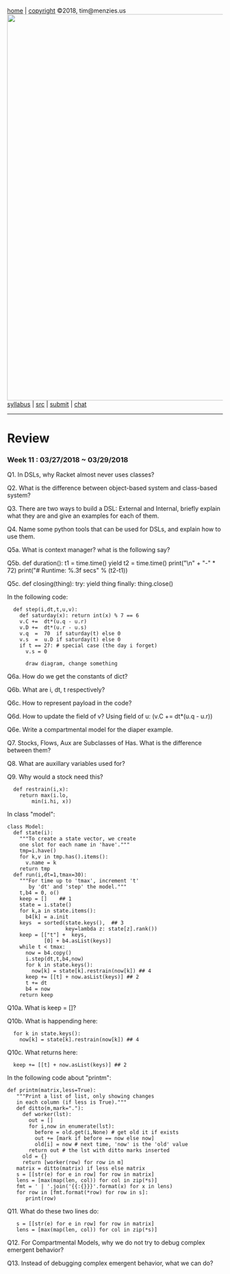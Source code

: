 [home](http://tiny.cc/plm18) |
[copyright](https://github.com/txt/plm18/blob/master/LICENSE.md) &copy;2018, tim&commat;menzies.us
<br>
[<img width=900 src="https://raw.githubusercontent.com/txt/plm18/master/img/banner.png">](http://tiny.cc/plm18)<br>
[syllabus](https://github.com/txt/plm18/blob/master/doc/syllabus.md) |
[src](https://github.com/txt/plm18/tree/master/src) |
[submit](http://tiny.cc/plm18give) |
[chat](https://plm18.slack.com/)


______



# Review

### Week 11 : 03/27/2018 ~ 03/29/2018

Q1. In DSLs, why Racket almost never uses classes? 

Q2. What is the difference between object-based system and class-based system?

Q3. There are two ways to build a DSL: External and Internal, briefly explain what they are and give an examples for each of them.

Q4. Name some python tools that can be used for DSLs, and explain how to use them.

Q5a. What is context manager? what is the following say?

Q5b.
	def duration():
		t1 = time.time()
		yield
		t2 = time.time()
		print("\n" + "-" * 72)
		print("# Runtime: %.3f secs" % (t2-t1))
		
Q5c.
	def closing(thing):
		try:
			yield thing
		finally:
			thing.close()
			
In the following code:

	  def step(i,dt,t,u,v):
		def saturday(x): return int(x) % 7 == 6
		v.C +=  dt*(u.q - u.r)
		v.D +=  dt*(u.r - u.s)
		v.q  =  70  if saturday(t) else 0 
		v.s  =  u.D if saturday(t) else 0
		if t == 27: # special case (the day i forget)
		  v.s = 0

		  draw diagram, change something
		  
		  
Q6a. How do we get the constants of dict?

Q6b. What are i, dt, t respectively?

Q6c. How to represent payload in the code?

Q6d. How to update the field of v? Using field of u: (v.C +=  dt*(u.q - u.r))
	
Q6e. Write a compartmental model for the diaper example.
	
Q7. Stocks, Flows, Aux are Subclasses of Has. What is the difference between them?

Q8. What are auxillary variables used for?

Q9. Why would a stock need this?

	  def restrain(i,x):
		return max(i.lo, 
            min(i.hi, x))
			
In class "model":

	class Model:
	  def state(i):
		"""To create a state vector, we create 
		one slot for each name in 'have'."""
		tmp=i.have()
		for k,v in tmp.has().items():
		  v.name = k
		return tmp 
	  def run(i,dt=1,tmax=30):
		"""For time up to 'tmax', increment 't' 
		   by 'dt' and 'step' the model."""
		t,b4 = 0, o()
		keep = []    ## 1
		state = i.state()
		for k,a in state.items(): 
		  b4[k] = a.init
		keys  = sorted(state.keys(),  ## 3
					   key=lambda z: state[z].rank())
		keep = [["t"] +  keys,
				[0] + b4.asList(keys)]
		while t < tmax:
		  now = b4.copy()
		  i.step(dt,t,b4,now)
		  for k in state.keys(): 
			now[k] = state[k].restrain(now[k]) ## 4
		  keep += [[t] + now.asList(keys)] ## 2
		  t += dt
		  b4 = now
		return keep

Q10a. What is keep = []?

Q10b. What is happending here:

      for k in state.keys(): 
        now[k] = state[k].restrain(now[k]) ## 4

Q10c. What returns here: 

	  keep += [[t] + now.asList(keys)] ## 2

In the following code about "printm":

	def printm(matrix,less=True):
	   """Print a list of list, only showing changes
	   in each column (if less is True)."""
	   def ditto(m,mark="."):
		 def worker(lst):
		   out = []
		   for i,now in enumerate(lst):
			 before = old.get(i,None) # get old it if exists
			 out += [mark if before == now else now]
			 old[i] = now # next time, 'now' is the 'old' value
		   return out # the lst with ditto marks inserted
		 old = {}
		 return [worker(row) for row in m]
	   matrix = ditto(matrix) if less else matrix
	   s = [[str(e) for e in row] for row in matrix]
	   lens = [max(map(len, col)) for col in zip(*s)]
	   fmt = ' | '.join('{{:{}}}'.format(x) for x in lens)
	   for row in [fmt.format(*row) for row in s]:
		  print(row)
		  
Q11. What do these two lines do:

	   s = [[str(e) for e in row] for row in matrix]
	   lens = [max(map(len, col)) for col in zip(*s)]

Q12. For Compartmental Models, why we do not try to debug complex emergent behavior?

Q13. Instead of debugging complex emergent behavior, what we can do?
